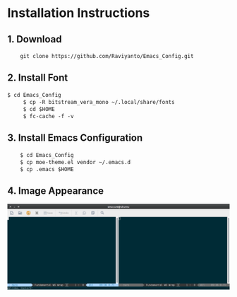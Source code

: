 # Installation Instructions

## 1. Download

```
	git clone https://github.com/Raviyanto/Emacs_Config.git
```
## 2. Install Font
	 
```
$ cd Emacs_Config
	 $ cp -R bitstream_vera_mono ~/.local/share/fonts
	 $ cd $HOME
	 $ fc-cache -f -v
```

## 3. Install Emacs Configuration

```
	$ cd Emacs_Config
	$ cp moe-theme.el vendor ~/.emacs.d
	$ cp .emacs $HOME
```

## 4. Image Appearance 
![Image Startup](https://github.com/Raviyanto/Emacs_Config/blob/master/screenshot_emacs.png  "Startup Emacs")
